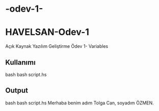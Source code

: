 # -odev-1-
# HAVELSAN-Odev-1
Açık Kaynak Yazılım Geliştirme Ödev 1- Variables

## Kullanımı
bash
bash script.hs

## Output
 bash
bash script.hs
Merhaba benim adım Tolga Can, soyadım ÖZMEN.
